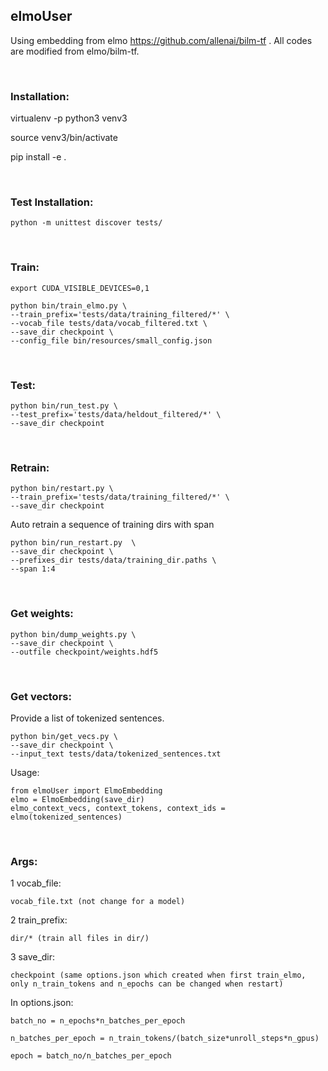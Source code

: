 ## elmoUser

Using embedding from elmo https://github.com/allenai/bilm-tf . All codes are modified from elmo/bilm-tf.

<br>

### Installation:

virtualenv -p python3 venv3

source venv3/bin/activate

pip install -e .

<br>

### Test Installation:

	python -m unittest discover tests/

<br>

### Train:
	export CUDA_VISIBLE_DEVICES=0,1

	python bin/train_elmo.py \
	--train_prefix='tests/data/training_filtered/*' \
	--vocab_file tests/data/vocab_filtered.txt \
	--save_dir checkpoint \
	--config_file bin/resources/small_config.json

<br>

### Test:

	python bin/run_test.py \
	--test_prefix='tests/data/heldout_filtered/*' \
	--save_dir checkpoint

<br>

### Retrain:

	python bin/restart.py \
	--train_prefix='tests/data/training_filtered/*' \
	--save_dir checkpoint
	
Auto retrain a sequence of training dirs with span

	python bin/run_restart.py  \
	--save_dir checkpoint \
	--prefixes_dir tests/data/training_dir.paths \
	--span 1:4

<br>

### Get weights:

	python bin/dump_weights.py \
	--save_dir checkpoint \
	--outfile checkpoint/weights.hdf5

<br>

### Get vectors:
Provide a list of tokenized sentences.

	python bin/get_vecs.py \
	--save_dir checkpoint \
	--input_text tests/data/tokenized_sentences.txt	
	
Usage:

	from elmoUser import ElmoEmbedding
	elmo = ElmoEmbedding(save_dir)
	elmo_context_vecs, context_tokens, context_ids = elmo(tokenized_sentences)
	
<br>

### Args:

1 vocab_file: 

	vocab_file.txt (not change for a model)

2 train_prefix: 

	dir/* (train all files in dir/)

3 save_dir:

	checkpoint (same options.json which created when first train_elmo, only n_train_tokens and n_epochs can be changed when restart)

In options.json:

	batch_no = n_epochs*n_batches_per_epoch 

	n_batches_per_epoch = n_train_tokens/(batch_size*unroll_steps*n_gpus)

	epoch = batch_no/n_batches_per_epoch








